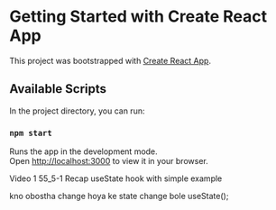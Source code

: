 # Getting Started with Create React App

This project was bootstrapped with [Create React App](https://github.com/facebook/create-react-app).

## Available Scripts

In the project directory, you can run:

### `npm start`

Runs the app in the development mode.\
Open [http://localhost:3000](http://localhost:3000) to view it in your browser.

Video 1
    55_5-1 Recap useState hook with simple example



kno obostha change hoya ke state change bole
    useState();

    

